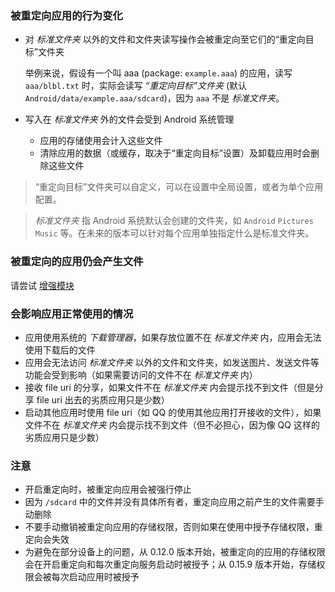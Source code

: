### 被重定向应用的行为变化

* 对 _标准文件夹_ 以外的文件和文件夹读写操作会被重定向至它们的“重定向目标”文件夹

  举例来说，假设有一个叫 aaa (package: `example.aaa`) 的应用，读写 `aaa/blbl.txt` 时，实际会读写 _“重定向目标”文件夹_ (默认 `Android/data/example.aaa/sdcard`)，因为 `aaa` 不是  _标准文件夹_。
  
* 写入在 _标准文件夹_ 外的文件会受到 Android 系统管理

  * 应用的存储使用会计入这些文件
  * 清除应用的数据（或缓存，取决于“重定向目标”设置）及卸载应用时会删除这些文件

> “重定向目标”文件夹可以自定义，可以在设置中全局设置，或者为单个应用配置。

> _标准文件夹_ 指 Android 系统默认会创建的文件夹，如 `Android` `Pictures` `Music` 等。在未来的版本可以针对每个应用单独指定什么是标准文件夹。

### 被重定向的应用仍会产生文件

请尝试 [增强模块](https://rikka.app/storage_redirect/docs/zh-CN/?doc=增强模块)

### 会影响应用正常使用的情况

* 应用使用系统的 _下载管理器_，如果存放位置不在 _标准文件夹_ 内，应用会无法使用下载后的文件
* 应用会无法访问 _标准文件夹_ 以外的文件和文件夹，如发送图片、发送文件等功能会受到影响（如果需要访问的文件不在 _标准文件夹_ 内）
* 接收 file uri 的分享，如果文件不在  _标准文件夹_ 内会提示找不到文件（但是分享 file uri 出去的劣质应用只是少数）
* 启动其他应用时使用 file uri（如 QQ 的使用其他应用打开接收的文件），如果文件不在  _标准文件夹_ 内会提示找不到文件（但不必担心，因为像 QQ 这样的劣质应用只是少数）

### 注意

* 开启重定向时，被重定向应用会被强行停止
* 因为 `/sdcard` 中的文件并没有具体所有者，重定向应用之前产生的文件需要手动删除
* 不要手动撤销被重定向应用的存储权限，否则如果在使用中授予存储权限，重定向会失效
* 为避免在部分设备上的问题，从 0.12.0 版本开始，被重定向的应用的存储权限会在开启重定向和每次重定向服务启动时被授予；从 0.15.9 版本开始，存储权限会被每次启动应用时被授予